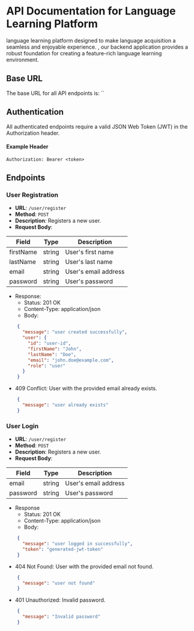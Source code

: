 # API Documentation for Language Learning Platform

 language learning platform designed to make language acquisition a seamless and enjoyable experience. , our backend application provides a robust foundation for creating a feature-rich language learning environment.


## Base URL

The base URL for all API endpoints is: ``

## Authentication

All authenticated endpoints require a valid JSON Web Token (JWT) in the Authorization header.

#### Example Header

```plaintext
Authorization: Bearer <token>
```

## Endpoints

### User Registration

 - **URL**: `/user/register`
 - **Method**: `POST`
 - **Description**: Registers a new user.
 - **Request Body**:

| Field      | Type   | Description          |
|------------|--------|----------------------|
| firstName  | string | User's first name    |
| lastName   | string | User's last name     |
| email      | string | User's email address |
| password   | string | User's password      |

- Response:
  - Status: 201 OK
  - Content-Type: application/json
  - Body:

```json
    {
      "message": "user created successfully",
      "user": {
        "id": "user-id",
        "firstName": "John",
        "lastName": "Doe",
        "email": "john.doe@example.com",
        "role": "user"
      }
    }
```
- 409 Conflict: User with the provided email already exists.
```json
    {
      "message": "user already exists"
    }
```


### User Login

 - **URL**: `/user/register`
 - **Method**: `POST`
 - **Description**: Registers a new user.
 - **Request Body**:

| Field      | Type   | Description          |
|------------|--------|----------------------|
| email      | string | User's email address |
| password   | string | User's password      |


- Response
  - Status: 201 OK
  - Content-Type: application/json
  - Body:

```json
    {
      "message": "user logged in successfully",
      "token": "generated-jwt-token"
    }
```


- 404 Not Found: User with the provided email not found.
```json
    {
      "message": "user not found"
    }
```

-  401 Unauthorized: Invalid password.
```json
    {
      "message": "Invalid password"
    }
```





